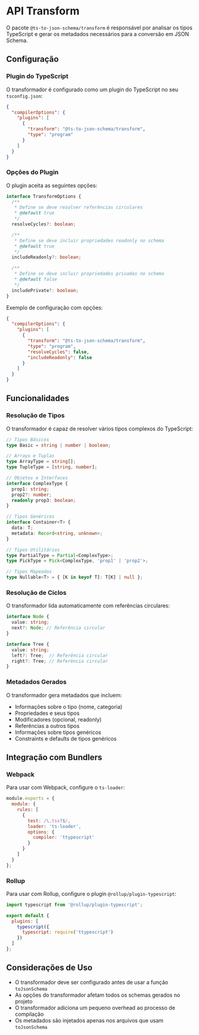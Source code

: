 # API Transform

O pacote `@ts-to-json-schema/transform` é responsável por analisar os tipos TypeScript e gerar os metadados necessários para a conversão em JSON Schema.

## Configuração

### Plugin do TypeScript

O transformador é configurado como um plugin do TypeScript no seu `tsconfig.json`:

```json
{
  "compilerOptions": {
    "plugins": [
      {
        "transform": "@ts-to-json-schema/transform",
        "type": "program"
      }
    ]
  }
}
```

### Opções do Plugin

O plugin aceita as seguintes opções:

```typescript
interface TransformOptions {
  /**
   * Define se deve resolver referências circulares
   * @default true
   */
  resolveCycles?: boolean;

  /**
   * Define se deve incluir propriedades readonly no schema
   * @default true
   */
  includeReadonly?: boolean;

  /**
   * Define se deve incluir propriedades privadas no schema
   * @default false
   */
  includePrivate?: boolean;
}
```

Exemplo de configuração com opções:

```json
{
  "compilerOptions": {
    "plugins": [
      {
        "transform": "@ts-to-json-schema/transform",
        "type": "program",
        "resolveCycles": false,
        "includeReadonly": false
      }
    ]
  }
}
```

## Funcionalidades

### Resolução de Tipos

O transformador é capaz de resolver vários tipos complexos do TypeScript:

```typescript
// Tipos Básicos
type Basic = string | number | boolean;

// Arrays e Tuplas
type ArrayType = string[];
type TupleType = [string, number];

// Objetos e Interfaces
interface ComplexType {
  prop1: string;
  prop2?: number;
  readonly prop3: boolean;
}

// Tipos Genéricos
interface Container<T> {
  data: T;
  metadata: Record<string, unknown>;
}

// Tipos Utilitários
type PartialType = Partial<ComplexType>;
type PickType = Pick<ComplexType, 'prop1' | 'prop2'>;

// Tipos Mapeados
type Nullable<T> = { [K in keyof T]: T[K] | null };
```

### Resolução de Ciclos

O transformador lida automaticamente com referências circulares:

```typescript
interface Node {
  value: string;
  next?: Node; // Referência circular
}

interface Tree {
  value: string;
  left?: Tree;  // Referência circular
  right?: Tree; // Referência circular
}
```

### Metadados Gerados

O transformador gera metadados que incluem:

- Informações sobre o tipo (nome, categoria)
- Propriedades e seus tipos
- Modificadores (opcional, readonly)
- Referências a outros tipos
- Informações sobre tipos genéricos
- Constraints e defaults de tipos genéricos

## Integração com Bundlers

### Webpack

Para usar com Webpack, configure o `ts-loader`:

```javascript
module.exports = {
  module: {
    rules: [
      {
        test: /\.tsx?$/,
        loader: 'ts-loader',
        options: {
          compiler: 'ttypescript'
        }
      }
    ]
  }
};
```

### Rollup

Para usar com Rollup, configure o plugin `@rollup/plugin-typescript`:

```javascript
import typescript from '@rollup/plugin-typescript';

export default {
  plugins: [
    typescript({
      typescript: require('ttypescript')
    })
  ]
};
```

## Considerações de Uso

- O transformador deve ser configurado antes de usar a função `toJsonSchema`
- As opções do transformador afetam todos os schemas gerados no projeto
- O transformador adiciona um pequeno overhead ao processo de compilação
- Os metadados são injetados apenas nos arquivos que usam `toJsonSchema` 